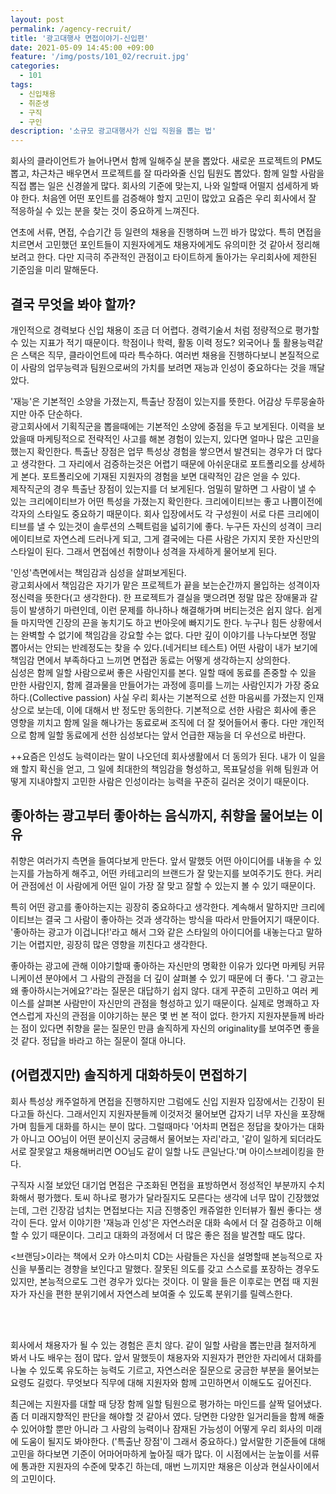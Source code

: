 ```yaml
---
layout: post
permalink: /agency-recruit/
title: '광고대행사 면접이야기-신입편'
date: 2021-05-09 14:45:00 +09:00
feature: '/img/posts/101_02/recruit.jpg'
categories:
  - 101
tags:
  - 신입채용
  - 취준생
  - 구직
  - 구인
description: '소규모 광고대행사가 신입 직원을 뽑는 법'
---
```

회사의 클라이언트가 늘어나면서 함께 일해주실 분을 뽑았다. 새로운 프로젝트의 PM도 뽑고, 차근차근 배우면서 프로젝트를 잘 따라와줄 신입 팀원도 뽑았다. 함께 일할 사람을 직접 뽑는 일은 신경쓸게 많다. 회사의 기준에 맞는지, 나와 일할때 어떨지 섬세하게 봐야 한다. 처음엔 어떤 포인트를 검증해야 할지 고민이 많았고 요즘은 우리 회사에서 잘 적응하실 수 있는 분을 찾는 것이 중요하게 느껴진다.

연초에 서류, 면접, 수습기간 등 일련의 채용을 진행하며 느낀 바가 많았다. 특히 면접을 치르면서 고민했던 포인트들이 지원자에게도 채용자에게도 유의미한 것 같아서 정리해보려고 한다. 다만 지극히 주관적인 관점이고 타이트하게 돌아가는 우리회사에 제한된 기준임을 미리 말해둔다.<br>

## 결국 무엇을 봐야 할까?

개인적으로 경력보다 신입 채용이 조금 더 어렵다. 경력기술서 처럼 정량적으로 평가할 수 있는 지표가 적기 때문이다. 학점이나 학력, 활동 이력 정도? 외국어나 툴 활용능력같은 스택은 직무, 클라이언트에 따라 특수하다. 여러번 채용을 진행하다보니 본질적으로 이 사람의 업무능력과 팀원으로써의 가치를 보려면 재능과 인성이 중요하다는 것을 깨달았다.

'재능'은 기본적인 소양을 가졌는지, 특출난 장점이 있는지를 뜻한다. 어감상 두루뭉술하지만 아주 단순하다.<br>
광고회사에서 기획직군을 뽑을때에는 기본적인 소양에 중점을 두고 보게된다. 이력을 보았을때 마케팅적으로 전략적인 사고를 해본 경험이 있는지, 있다면 얼마나 많은 고민을 했는지 확인한다. 특출난 장점은 업무 특성상 경험을 쌓으면서 발견되는 경우가 더 많다고 생각한다. 그 자리에서 검증하는것은 어렵기 때문에 아쉬운대로 포트폴리오를 상세하게 본다. 포트폴리오에 기재된 지원자의 경험을 보면 대략적인 감은 얻을 수 있다.<br>
제작직군의 경우 특출난 장점이 있는지를 더 보게된다. 엄밀히 말하면 그 사람이 낼 수 있는 크리에이티브가 어떤 특성을 가졌는지 확인한다. 크리에이티브는 좋고 나쁨이전에 각자의 스타일도 중요하기 때문이다. 회사 입장에서도 각 구성원이 서로 다른 크리에이티브를 낼 수 있는것이 솔루션의 스펙트럼을 넓히기에 좋다. 누구든 자신의 성격이 크리에이티브로 자연스레 드러나게 되고, 그게 결국에는 다른 사람은 가지지 못한 자신만의 스타일이 된다. 그래서 면접에선 취향이나 성격을 자세하게 물어보게 된다.


'인성'측면에서는 책임감과 심성을 살펴보게된다.<br>
광고회사에서 책임감은 자기가 맡은 프로젝트가 끝을 보는순간까지 몰입하는 성격이자 정신력을 뜻한다(고 생각한다). 한 프로젝트가 결실을 맺으려면 정말 많은 장애물과 갈등이 발생하기 마련인데, 이런 문제를 하나하나 해결해가며 버티는것은 쉽지 않다. 쉽게들 마지막엔 긴장의 끈을 놓치기도 하고 번아웃에 빠지기도 한다. 누구나 힘든 상황에서는 완벽할 수 없기에 책임감을 강요할 수는 없다. 다만 깊이 이야기를 나누다보면 정말 뽑아서는 안되는 반례정도는 찾을 수 있다.(네거티브 테스트) 어떤 사람이 내가 보기에 책임감 면에서 부족하다고 느끼면 면접관 동료는 어떻게 생각하는지 상의한다.<br>
심성은 함께 일할 사람으로써 좋은 사람인지를 본다. 일할 때에 동료를 존중할 수 있을 만한 사람인지, 함께 결과물을 만들어가는 과정에 흥미를 느끼는 사람인지가 가장 중요하다.(Collective passion) 사실 우리 회사는 기본적으로 선한 마음씨를 가졌는지 인재상으로 보는데, 이에 대해서 반 정도만 동의한다. 기본적으로 선한 사람은 회사에 좋은 영향을 끼치고 함께 일을 해나가는 동료로써 조직에 더 잘 젖어들어서 좋다. 다만 개인적으로 함께 일할 동료에게 선한 심성보다는 앞서 언급한 재능을 더 우선으로 바란다.

++요즘은 인성도 능력이라는 말이 나오던데 회사생활에서 더 동의가 된다. 내가 이 일을 왜 할지 확신을 얻고, 그 일에 최대한의 책임감을 형성하고, 목표달성을 위해 팀원과 어떻게 지내야할지 고민한 사람은 인성이라는 능력을 꾸준히 길러온 것이기 때문이다.<br>

## 좋아하는 광고부터 좋아하는 음식까지, 취향을 물어보는 이유

취향은 여러가지 측면을 들여다보게 만든다. 앞서 말했듯 어떤 아이디어를 내놓을 수 있는지를 가늠하게 해주고, 어떤 카테고리의 브랜드가 잘 맞는지를 보여주기도 한다. 커리어 관점에선 이 사람에게 어떤 일이 가장 잘 맞고 잘할 수 있는지 볼 수 있기 때문이다.

특히 어떤 광고를 좋아하는지는 굉장히 중요하다고 생각한다. 계속해서 말하지만 크리에이티브는 결국 그 사람이 좋아하는 것과 생각하는 방식을 따라서 만들어지기 때문이다. '좋아하는 광고가 이겁니다!'라고 해서 그와 같은 스타일의 아이디어를 내놓는다고 말하기는 어렵지만, 굉장히 많은 영향을 끼친다고 생각한다.

좋아하는 광고에 관해 이야기할때 좋아하는 자신만의 명확한 이유가 있다면 마케팅 커뮤니케이션 분야에서 그 사람의 관점을 더 깊이 살펴볼 수 있기 때문에 더 좋다. '그 광고는 왜 좋아하시는거에요?'라는 질문은 대답하기 쉽지 않다. 대게 꾸준히 고민하고 여러 케이스를 살펴본 사람만이 자신만의 관점을 형성하고 있기 때문이다. 실제로 명쾌하고 자연스럽게 자신의 관점을 이야기하는 분은 몇 번 본 적이 없다. 한가지 지원자분들께 바라는 점이 있다면 취향을 묻는 질문인 만큼 솔직하게 자신의 originality를 보여주면 좋을 것 같다. 정답을 바라고 하는 질문이 절대 아니다.

## (어렵겠지만) 솔직하게 대화하듯이 면접하기 

회사 특성상 캐주얼하게 면접을 진행하지만 그럼에도 신입 지원자 입장에서는 긴장이 된다고들 하신다. 그래서인지 지원자분들께 이것저것 물어보면 갑자기 너무 자신을 포장해가며 힘들게 대화를 하시는 분이 많다. 그럴때마다 '어차피 면접은 정답을 찾아가는 대화가 아니고 OO님이 어떤 분이신지 궁금해서 물어보는 자리'라고, '같이 일하게 되더라도 서로 잘못알고 채용해버리면 OO님도 같이 일할 나도 큰일난다.'며 아이스브레이킹을 한다.

구직자 시절 보았던 대기업 면접은 구조화된 면접을 표방하면서 정성적인 부분까지 수치화해서 평가했다. 토씨 하나로 평가가 달라질지도 모른다는 생각에 너무 많이 긴장했었는데, 그런 긴장감 넘치는 면접보다는 지금 진행중인 캐쥬얼한 인터뷰가 훨씬 좋다는 생각이 든다. 앞서 이야기한 '재능과 인성'은 자연스러운 대화 속에서 더 잘 검증하고 이해할 수 있기 때문이다. 그리고 대화의 과정에서 더 많은 좋은 점을 발견할 때도 많다.

<브랜딩>이라는 책에서 오카 야스미치 CD는 사람들은 자신을 설명할때 본능적으로 자신을 부풀리는 경향을 보인다고 말했다. 잘못된 의도를 갖고 스스로를 포장하는 경우도 있지만, 본능적으로도 그런 경우가 있다는 것이다. 이 말을 들은 이후로는 면접 때 지원자가 자신을 편한 분위기에서 자연스레 보여줄 수 있도록 분위기를 릴렉스한다.

<br><br>

회사에서 채용자가 될 수 있는 경험은 흔치 않다. 같이 일할 사람을 뽑는만큼 철저하게 봐서 나도 배우는 점이 많다. 앞서 말했듯이 채용자와 지원자가 편안한 자리에서 대화를 나눌 수 있도록 유도하는 능력도 기르고, 자연스러운 질문으로 궁금한 부분을 물어보는 요령도 길렀다. 무엇보다 직무에 대해 지원자와 함께 고민하면서 이해도도 깊어진다.

최근에는 지원자를 대할 때 당장 함께 일할 팀원으로 평가하는 마인드를 살짝 덜어냈다. 좀 더 미래지향적인 판단을 해야할 것 같아서 였다. 당면한 다양한 일거리들을 함께 해줄 수 있어야할 뿐만 아니라 그 사람의 능력이나 잠재된 가능성이 어떻게 우리 회사의 미래에 도움이 될지도 봐야한다. ('특출난 장점'이 그래서 중요하다.) 앞서말한 기준들에 대해 고민을 하다보면 기준이 어마어마하게 높아질 때가 많다. 이 시점에서는 눈높이를 서류에 통과한 지원자의 수준에 맞추긴 하는데, 매번 느끼지만 채용은 이상과 현실사이에서의 고민이다.
